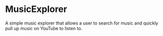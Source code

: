 # MusicExplorer
A simple music explorer that allows a user to search for music and quickly pull up music on YouTube to listen to.
